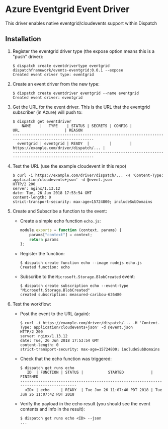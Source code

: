 # Azure Eventgrid Event Driver

This driver enables native eventgrid/cloudevents support within Dispatch

## Installation

1. Register the eventgrid driver type (the expose option means this is a "push" driver):

    ```
    $ dispatch create eventdrivertype eventgrid dispatchframework/events-eventgrid:0.0.1 --expose
    Created event driver type: eventgrid
    ```

2. Create an event driver from the new type:

    ```
    $ dispatch create eventdriver eventgrid --name eventgrid
    Created event driver: eventgrid
    ```

3. Get the URL for the event driver.  This is the URL that the eventgrid subscriber (in Azure) will push to:

    ```
    $ dispatch get eventdriver
        NAME    |   TYPE    | STATUS | SECRETS | CONFIG |                  URL                    | REASON
    -------------------------------------------------------------------------------------------------------
      eventgrid | eventgrid | READY  |         |        | https://example.com/driver/dispatch/... |
    -------------------------------------------------------------------------------------------------------
    ```

4. Test the URL (use the example cloudevent in this repo)

    ```
    $ curl -i https://example.com/driver/dispatch/... -H 'Content-Type: application/cloudevents+json' -d @event.json
    HTTP/2 200
    server: nginx/1.13.12
    date: Tue, 26 Jun 2018 17:53:54 GMT
    content-length: 0
    strict-transport-security: max-age=15724800; includeSubDomains
    ```

5. Create and Subscribe a function to the event:

    - Create a simple echo function `echo.js`:
        ```javascript
        module.exports = function (context, params) {
            params["context"] = context;
            return params
        };
        ```
    - Register the function:
        ```
        $ dispatch create function echo --image nodejs echo.js
        Created function: echo
        ```
    - Subscribe to the `Microsoft.Storage.BlobCreated` event:
        ```
        $ dispatch create subscription echo --event-type "Microsoft.Storage.BlobCreated"
        created subscription: measured-caribou-626480
        ```

6. Test the workflow:

    - Post the event to the URL (again):
        ```
        $ curl -i https://example.com/driver/dispatch/... -H 'Content-Type: application/cloudevents+json' -d @event.json
        HTTP/2 200
        server: nginx/1.13.12
        date: Tue, 26 Jun 2018 17:53:54 GMT
        content-length: 0
        strict-transport-security: max-age=15724800; includeSubDomains
        ```
    - Check that the echo function was triggered:
        ```
        $ dispatch get runs echo
           ID  | FUNCTION | STATUS |           STARTED            |           FINISHED
        ----------------------------------------------------------------------------------------
          <ID> | echo     | READY  | Tue Jun 26 11:07:40 PDT 2018 | Tue Jun 26 11:07:42 PDT 2018
        ```
    - Verify the payload in the echo result (you should see the event contents and info in the result):
        ```
        $ dispatch get runs echo <ID> --json
        ...
        ```